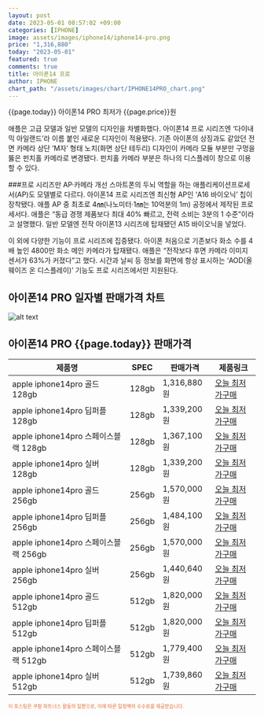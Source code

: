 ```yaml
---
layout: post
date: 2023-05-01 08:57:02 +09:00
categories: [IPHONE]
image: assets/images/iphone14/iphone14-pro.png
price: "1,316,880"
today: "2023-05-01"
featured: true
comments: true
title: 아이폰14 프로
author: IPHONE
chart_path: "/assets/images/chart/IPHONE14PRO_chart.png"
---
```


{{page.today}} 아이폰14 PRO 최저가 {{page.price}}원

애플은 고급 모델과 일반 모델의 디자인을 차별화했다. 아이폰14 프로 시리즈엔 ‘다이내믹 아일랜드’라 이름 붙인 새로운 디자인이 적용됐다. 기존 아이폰의 상징과도 같았던 전면 카메라 상단 ‘M자’ 형태 노치(화면 상단 테두리) 디자인이 카메라 모듈 부분만 구멍을 뚫은 펀치홀 카메라로 변경됐다. 펀치홀 카메라 부분은 하나의 디스플레이 창으로 이용할 수 있다.

###프로 시리즈만 AP·카메라 개선
스마트폰의 두뇌 역할을 하는 애플리케이션프로세서(AP)도 모델별로 다르다. 아이폰14 프로 시리즈엔 최신형 AP인 ‘A16 바이오닉’ 칩이 장착됐다. 애플 AP 중 최초로 4㎚(나노미터·1㎚는 10억분의 1m) 공정에서 제작된 프로세서다. 애플은 “동급 경쟁 제품보다 최대 40% 빠르고, 전력 소비는 3분의 1 수준”이라고 설명했다. 일반 모델엔 전작 아이폰13 시리즈에 탑재됐던 A15 바이오닉을 넣었다.

이 외에 다양한 기능이 프로 시리즈에 집중됐다. 아이폰 처음으로 기존보다 화소 수를 4배 높인 4800만 화소 메인 카메라가 탑재됐다. 애플은 “전작보다 후면 카메라 이미지 센서가 63%가 커졌다”고 했다. 시간과 날씨 등 정보를 화면에 항상 표시하는 ‘AOD(올웨이즈 온 디스플레이)’ 기능도 프로 시리즈에서만 지원된다.

## 아이폰14 PRO 일자별 판매가격 차트
![alt text]({{page.chart_path}} "아이폰14 PRO 판매가격 차트")

## 아이폰14 PRO {{page.today}} 판매가격
<main>
<table id="rwd-table-large">
  <thead>
    <tr>
      <th>제품명</th>
      <th>SPEC</th>
      <th>판매가격</th>
      <th>제품링크</th>
    </tr>
  </thead>
  <tbody><tr>
        <td>apple iphone14pro 골드 128gb </td>
        <td>128gb</td>
        <td>1,316,880원</td>
        <td><a href='https://link.coupang.com/a/SOYqH' target='_blank'>오늘 최저가구매</a></td>
        </tr><tr>
        <td>apple iphone14pro 딥퍼플 128gb </td>
        <td>128gb</td>
        <td>1,339,200원</td>
        <td><a href='https://link.coupang.com/a/SOYs5' target='_blank'>오늘 최저가구매</a></td>
        </tr><tr>
        <td>apple iphone14pro 스페이스블랙 128gb </td>
        <td>128gb</td>
        <td>1,367,100원</td>
        <td><a href='https://link.coupang.com/a/SOYvt' target='_blank'>오늘 최저가구매</a></td>
        </tr><tr>
        <td>apple iphone14pro 실버 128gb </td>
        <td>128gb</td>
        <td>1,339,200원</td>
        <td><a href='https://link.coupang.com/a/SOYxD' target='_blank'>오늘 최저가구매</a></td>
        </tr><tr>
        <td>apple iphone14pro 골드 256gb </td>
        <td>256gb</td>
        <td>1,570,000원</td>
        <td><a href='https://link.coupang.com/a/SOYzH' target='_blank'>오늘 최저가구매</a></td>
        </tr><tr>
        <td>apple iphone14pro 딥퍼플 256gb </td>
        <td>256gb</td>
        <td>1,484,100원</td>
        <td><a href='https://link.coupang.com/a/SOYCd' target='_blank'>오늘 최저가구매</a></td>
        </tr><tr>
        <td>apple iphone14pro 스페이스블랙 256gb </td>
        <td>256gb</td>
        <td>1,570,000원</td>
        <td><a href='https://link.coupang.com/a/SOYEY' target='_blank'>오늘 최저가구매</a></td>
        </tr><tr>
        <td>apple iphone14pro 실버 256gb </td>
        <td>256gb</td>
        <td>1,440,640원</td>
        <td><a href='https://link.coupang.com/a/SOYLE' target='_blank'>오늘 최저가구매</a></td>
        </tr><tr>
        <td>apple iphone14pro 골드 512gb </td>
        <td>512gb</td>
        <td>1,820,000원</td>
        <td><a href='https://link.coupang.com/a/SOYNI' target='_blank'>오늘 최저가구매</a></td>
        </tr><tr>
        <td>apple iphone14pro 딥퍼플 512gb </td>
        <td>512gb</td>
        <td>1,820,000원</td>
        <td><a href='https://link.coupang.com/a/SOYPE' target='_blank'>오늘 최저가구매</a></td>
        </tr><tr>
        <td>apple iphone14pro 스페이스블랙 512gb </td>
        <td>512gb</td>
        <td>1,779,400원</td>
        <td><a href='https://link.coupang.com/a/SOYRG' target='_blank'>오늘 최저가구매</a></td>
        </tr><tr>
        <td>apple iphone14pro 실버 512gb </td>
        <td>512gb</td>
        <td>1,739,860원</td>
        <td><a href='https://link.coupang.com/a/SOYUa' target='_blank'>오늘 최저가구매</a></td>
        </tr></tbody>
</table>
</main>
<div style="color:#e56a2c;font-size: 0.7em;" >
이 포스팅은 쿠팡 파트너스 활동의 일환으로, 이에 따른 일정액의 수수료를 제공받습니다.
</div>
